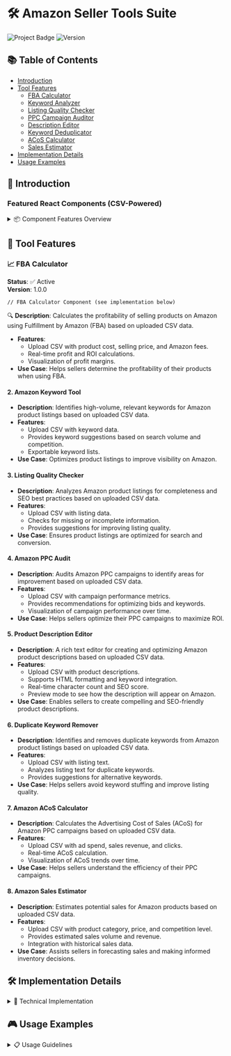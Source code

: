 # 🛠 Amazon Seller Tools Suite

![Project Badge](https://img.shields.io/badge/Status-Active-success) ![Version](https://img.shields.io/badge/Version-1.0-blue)

## 📚 Table of Contents
- [Introduction](#-introduction)
- [Tool Features](#-tool-features)
  - [FBA Calculator](#-fba-calculator)
  - [Keyword Analyzer](#-keyword-analyzer)
  - [Listing Quality Checker](#-listing-quality-checker)
  - [PPC Campaign Auditor](#-ppc-campaign-auditor)
  - [Description Editor](#-description-editor)
  - [Keyword Deduplicator](#-keyword-deduplicator)
  - [ACoS Calculator](#-acos-calculator)
  - [Sales Estimator](#-sales-estimator)
- [Implementation Details](#-implementation-details)
- [Usage Examples](#-usage-examples)

## 🌟 Introduction

### Featured React Components (CSV-Powered)

<details>
<summary>📦 Component Features Overview</summary>

| Tool | Status | Version |
|------|--------|---------|
| FBA Calculator | ✅ Active | 1.0.0 |
| Keyword Analyzer | ✅ Active | 1.1.0 |
| Listing Quality Checker | 🚧 Beta | 0.9.0 |
| PPC Campaign Auditor | ✅ Active | 1.2.0 |
| Description Editor | ✅ Active | 1.0.1 |
| Keyword Deduplicator | ✅ Active | 1.0.0 |
| ACoS Calculator | ✅ Active | 1.0.0 |
| Sales Estimator | 🚧 Beta | 0.8.0 |

</details>

## 🔧 Tool Features

### 📈 FBA Calculator
**Status**: ✅ Active  
**Version**: 1.0.0

```tsx
// FBA Calculator Component (see implementation below)
```

🔍 **Description**: Calculates the profitability of selling products on Amazon using Fulfillment by Amazon (FBA) based on uploaded CSV data.
- **Features**:
  - Upload CSV with product cost, selling price, and Amazon fees.
  - Real-time profit and ROI calculations.
  - Visualization of profit margins.
- **Use Case**: Helps sellers determine the profitability of their products when using FBA.

#### 2. **Amazon Keyword Tool**
- **Description**: Identifies high-volume, relevant keywords for Amazon product listings based on uploaded CSV data.
- **Features**:
  - Upload CSV with keyword data.
  - Provides keyword suggestions based on search volume and competition.
  - Exportable keyword lists.
- **Use Case**: Optimizes product listings to improve visibility on Amazon.

#### 3. **Listing Quality Checker**
- **Description**: Analyzes Amazon product listings for completeness and SEO best practices based on uploaded CSV data.
- **Features**:
  - Upload CSV with listing data.
  - Checks for missing or incomplete information.
  - Provides suggestions for improving listing quality.
- **Use Case**: Ensures product listings are optimized for search and conversion.

#### 4. **Amazon PPC Audit**
- **Description**: Audits Amazon PPC campaigns to identify areas for improvement based on uploaded CSV data.
- **Features**:
  - Upload CSV with campaign performance metrics.
  - Provides recommendations for optimizing bids and keywords.
  - Visualization of campaign performance over time.
- **Use Case**: Helps sellers optimize their PPC campaigns to maximize ROI.

#### 5. **Product Description Editor**
- **Description**: A rich text editor for creating and optimizing Amazon product descriptions based on uploaded CSV data.
- **Features**:
  - Upload CSV with product descriptions.
  - Supports HTML formatting and keyword integration.
  - Real-time character count and SEO score.
  - Preview mode to see how the description will appear on Amazon.
- **Use Case**: Enables sellers to create compelling and SEO-friendly product descriptions.

#### 6. **Duplicate Keyword Remover**
- **Description**: Identifies and removes duplicate keywords from Amazon product listings based on uploaded CSV data.
- **Features**:
  - Upload CSV with listing text.
  - Analyzes listing text for duplicate keywords.
  - Provides suggestions for alternative keywords.
- **Use Case**: Helps sellers avoid keyword stuffing and improve listing quality.

#### 7. **Amazon ACoS Calculator**
- **Description**: Calculates the Advertising Cost of Sales (ACoS) for Amazon PPC campaigns based on uploaded CSV data.
- **Features**:
  - Upload CSV with ad spend, sales revenue, and clicks.
  - Real-time ACoS calculation.
  - Visualization of ACoS trends over time.
- **Use Case**: Helps sellers understand the efficiency of their PPC campaigns.

#### 8. **Amazon Sales Estimator**
- **Description**: Estimates potential sales for Amazon products based on uploaded CSV data.
- **Features**:
  - Upload CSV with product category, price, and competition level.
  - Provides estimated sales volume and revenue.
  - Integration with historical sales data.
- **Use Case**: Assists sellers in forecasting sales and making informed inventory decisions.

## 🛠 Implementation Details

<details>
<summary>🔩 Technical Implementation</summary>

Here's how you can implement the tools you described using React components that handle CSV uploads and provide interactive features for Amazon sellers.

### Implementation of React Components

#### 1. **FBA Calculator**

This component calculates the profitability of selling products on Amazon using Fulfillment by Amazon (FBA).

```tsx
import React, { useState } from 'react';
import Papa from 'papaparse';

const FBACalculator = () => {
  const [csvData, setCsvData] = useState([]);
  const [results, setResults] = useState([]);

  const handleFileUpload = (event) => {
    const file = event.target.files[0];
    Papa.parse(file, {
      header: true,
      dynamicTyping: true,
      complete: (result) => {
        setCsvData(result.data);
        calculateProfit(result.data);
      },
    });
  };

  const calculateProfit = (data) => {
    const calculatedResults = data.map((item) => {
      const profit = item.price - item.cost - item.fees;
      const roi = ((profit / item.cost) * 100).toFixed(2);
      return { ...item, profit, roi };
    });
    setResults(calculatedResults);
  };

  return (
    <div>
      <h2>FBA Profit Calculator</h2>
      <input type="file" accept=".csv" onChange={handleFileUpload} />
      <table>
        <thead>
          <tr>
            <th>Product</th>
            <th>Cost</th>
            <th>Price</th>
            <th>Fees</th>
            <th>Profit</th>
            <th>ROI</th>
          </tr>
        </thead>
        <tbody>
          {results.map((item, index) => (
            <tr key={index}>
              <td>{item.product}</td>
              <td>{item.cost}</td>
              <td>{item.price}</td>
              <td>{item.fees}</td>
              <td>{item.profit}</td>
              <td>{item.roi}%</td>
            </tr>
          ))}
        </tbody>
      </table>
    </div>
  );
};

export default FBACalculator;
```

#### 2. **Amazon Keyword Tool**

This tool identifies high-volume, relevant keywords for Amazon product listings.

```tsx
import React, { useState } from 'react';
import Papa from 'papaparse';

const AmazonKeywordTool = () => {
  const [csvData, setCsvData] = useState([]);
  const [keywords, setKeywords] = useState([]);

  const handleFileUpload = (event) => {
    const file = event.target.files[0];
    Papa.parse(file, {
      header: true,
      dynamicTyping: true,
      complete: (result) => {
        setCsvData(result.data);
        generateKeywords(result.data);
      },
    });
  };

  const generateKeywords = (data) => {
    const keywordSuggestions = data.map((item) => {
      // Logic to generate keyword suggestions based on search volume and competition
      return { ...item, suggestions: ['keyword1', 'keyword2', 'keyword3'] };
    });
    setKeywords(keywordSuggestions);
  };

  return (
    <div>
      <h2>Amazon Keyword Tool</h2>
      <input type="file" accept=".csv" onChange={handleFileUpload} />
      <table>
        <thead>
          <tr>
            <th>Product</th>
            <th>Current Keywords</th>
            <th>Suggested Keywords</th>
          </tr>
        </thead>
        <tbody>
          {keywords.map((item, index) => (
            <tr key={index}>
              <td>{item.product}</td>
              <td>{item.keywords.join(', ')}</td>
              <td>{item.suggestions.join(', ')}</td>
            </tr>
          ))}
        </tbody>
      </table>
    </div>
  );
};

export default AmazonKeywordTool;
```

#### 3. **Listing Quality Checker**

This tool analyzes Amazon product listings for completeness and SEO best practices.

```tsx
import React, { useState } from 'react';
import Papa from 'papaparse';

const ListingQualityChecker = () => {
  const [csvData, setCsvData] = useState([]);
  const [analysis, setAnalysis] = useState([]);

  const handleFileUpload = (event) => {
    const file = event.target.files[0];
    Papa.parse(file, {
      header: true,
      dynamicTyping: true,
      complete: (result) => {
        setCsvData(result.data);
        analyzeListings(result.data);
      },
    });
  };

  const analyzeListings = (data) => {
    const analysisResults = data.map((item) => {
      // Logic to analyze listing quality
      const issues = [];
      if (!item.title) issues.push('Missing title');
      if (!item.description) issues.push('Missing description');
      return { ...item, issues };
    });
    setAnalysis(analysisResults);
  };

  return (
    <div>
      <h2>Listing Quality Checker</h2>
      <input type="file" accept=".csv" onChange={handleFileUpload} />
      <table>
        <thead>
          <tr>
            <th>Product</th>
            <th>Issues</th>
          </tr>
        </thead>
        <tbody>
          {analysis.map((item, index) => (
            <tr key={index}>
              <td>{item.product}</td>
              <td>{item.issues.join(', ')}</td>
            </tr>
          ))}
        </tbody>
      </table>
    </div>
  );
};

export default ListingQualityChecker;
```

#### 4. **Amazon PPC Audit**

This tool audits Amazon PPC campaigns to identify areas for improvement.

```tsx
import React, { useState } from 'react';
import Papa from 'papaparse';

const AmazonPPCCampaignAudit = () => {
  const [csvData, setCsvData] = useState([]);
  const [auditResults, setAuditResults] = useState([]);

  const handleFileUpload = (event) => {
    const file = event.target.files[0];
    Papa.parse(file, {
      header: true,
      dynamicTyping: true,
      complete: (result) => {
        setCsvData(result.data);
        auditCampaigns(result.data);
      },
    });
  };

  const auditCampaigns = (data) => {
    const auditResults = data.map((item) => {
      // Logic to audit campaigns
      const recommendations = [];
      if (item.clicks < 100) recommendations.push('Increase bids to get more clicks');
      return { ...item, recommendations };
    });
    setAuditResults(auditResults);
  };

  return (
    <div>
      <h2>Amazon PPC Campaign Audit</h2>
      <input type="file" accept=".csv" onChange={handleFileUpload} />
      <table>
        <thead>
          <tr>
            <th>Campaign</th>
            <th>Recommendations</th>
          </tr>
        </thead>
        <tbody>
          {auditResults.map((item, index) => (
            <tr key={index}>
              <td>{item.campaign}</td>
              <td>{item.recommendations.join(', ')}</td>
            </tr>
          ))}
        </tbody>
      </table>
    </div>
  );
};

export default AmazonPPCCampaignAudit;
```

#### 5. **Product Description Editor**

This tool is a rich text editor for creating and optimizing Amazon product descriptions.

```tsx
import React, { useState } from 'react';
import Papa from 'papaparse';

const ProductDescriptionEditor = () => {
  const [csvData, setCsvData] = useState([]);
  const [descriptions, setDescriptions] = useState([]);

  const handleFileUpload = (event) => {
    const file = event.target.files[0];
    Papa.parse(file, {
      header: true,
      dynamicTyping: true,
      complete: (result) => {
        setCsvData(result.data);
        setDescriptions(result.data);
      },
    });
  };

  const handleDescriptionChange = (index, value) => {
    const updatedDescriptions = [...descriptions];
    updatedDescriptions[index].description = value;
    setDescriptions(updatedDescriptions);
  };

  return (
    <div>
      <h2>Product Description Editor</h2>
      <input type="file" accept=".csv" onChange={handleFileUpload} />
      {descriptions.map((item, index) => (
        <div key={index}>
          <h3>{item.product}</h3>
          <textarea
            value={item.description}
            onChange={(e) => handleDescriptionChange(index, e.target.value)}
          />
        </div>
      ))}
    </div>
  );
};

export default ProductDescriptionEditor;
```

#### 6. **Duplicate Keyword Remover**

This tool identifies and removes duplicate keywords from Amazon product listings.

```tsx
import React, { useState } from 'react';
import Papa from 'papaparse';

const DuplicateKeywordRemover = () => {
  const [csvData, setCsvData] = useState([]);
  const [cleanedData, setCleanedData] = useState([]);

  const handleFileUpload = (event) => {
    const file = event.target.files[0];
    Papa.parse(file, {
      header: true,
      dynamicTyping: true,
      complete: (result) => {
        setCsvData(result.data);
        removeDuplicates(result.data);
      },
    });
  };

  const removeDuplicates = (data) => {
    const cleanedResults = data.map((item) => {
      const uniqueKeywords = [...new Set(item.keywords.split(','))].join(', ');
      return { ...item, keywords: uniqueKeywords };
    });
    setCleanedData(cleanedResults);
  };

  return (
    <div>
      <h2>Duplicate Keyword Remover</h2>
      <input type="file" accept=".csv" onChange={handleFileUpload} />
      <table>
        <thead>
          <tr>
            <th>Product</th>
            <th>Original Keywords</th>
            <th>Cleaned Keywords</th>
          </tr>
        </thead>
        <tbody>
          {cleanedData.map((item, index) => (
            <tr key={index}>
              <td>{item.product}</td>
              <td>{item.originalKeywords}</td>
              <td>{item.keywords}</td>
            </tr>
          ))}
        </tbody>
      </table>
    </div>
  );
};

export default DuplicateKeywordRemover;
```

#### 7. **Amazon ACoS Calculator**

This tool calculates the Advertising Cost of Sales (ACoS) for Amazon PPC campaigns.

```tsx
import React, { useState } from 'react';
import Papa from 'papaparse';

const AmazonACoSCalculator = () => {
  const [csvData, setCsvData] = useState([]);
  const [acosResults, setAcosResults] = useState([]);

  const handleFileUpload = (event) => {
    const file = event.target.files[0];
    Papa.parse(file, {
      header: true,
      dynamicTyping: true,
      complete: (result) => {
        setCsvData(result.data);
        calculateAcos(result.data);
      },
    });
  };

  const calculateAcos = (data) => {
    const acosResults = data.map((item) => {
      const acos = ((item.adSpend / item.sales) * 100).toFixed(2);
      return { ...item, acos };
    });
    setAcosResults(acosResults);
  };

  return (
    <div>
      <h2>Amazon ACoS Calculator</h2>
      <input type="file" accept=".csv" onChange={handleFileUpload} />
      <table>
        <thead>
          <tr>
            <th>Campaign</th>
            <th>Ad Spend</th>
            <th>Sales</th>
            <th>ACoS</th>
          </tr>
        </thead>
        <tbody>
          {acosResults.map((item, index) => (
            <tr key={index}>
              <td>{item.campaign}</td>
              <td>{item.adSpend}</td>
              <td>{item.sales}</td>
              <td>{item.acos}%</td>
            </tr>
          ))}
        </tbody>
      </table>
    </div>
  );
};

export default AmazonACoSCalculator;
```

#### 8. **Amazon Sales Estimator**

This tool estimates potential sales for Amazon products.

```tsx
import React, { useState } from 'react';
import Papa from 'papaparse';

const AmazonSalesEstimator = () => {
  const [csvData, setCsvData] = useState([]);
  const [salesEstimates, setSalesEstimates] = useState([]);

  const handleFileUpload = (event) => {
    const file = event.target.files[0];
    Papa.parse(file, {
      header: true,
      dynamicTyping: true,
      complete: (result) => {
        setCsvData(result.data);
        estimateSales(result.data);
      },
    });
  };

  const estimateSales = (data) => {
    const salesEstimates = data.map((item) => {
      // Logic to estimate sales based on category, price, and competition
      const estimatedSales = Math.floor(Math.random() * 100); // Placeholder logic
      return { ...item, estimatedSales };
    });
    setSalesEstimates(salesEstimates);
  };

  return (
    <div>
      <h2>Amazon Sales Estimator</h2>
      <input type="file" accept=".csv" onChange={handleFileUpload} />
      <table>
        <thead>
          <tr>
            <th>Product</th>
            <th>Estimated Sales</th>
          </tr>
        </thead>
        <tbody>
          {salesEstimates.map((item, index) => (
            <tr key={index}>
              <td>{item.product}</td>
              <td>{item.estimatedSales}</td>
            </tr>
          ))}
        </tbody>
      </table>
    </div>
  );
};

export default AmazonSalesEstimator;
```

</details>

## 🎮 Usage Examples

<details>
<summary>📋 Usage Guidelines</summary>

- **Tools Page Layout**: Create a grid layout to showcase each tool with a brief description, features, and a demo or screenshot.
- **Interactive Demos**: Provide live demos or sandbox environments where users can interact with the tools directly on the page.
- **Documentation**: Include setup instructions, CSV format requirements, and usage examples for each tool.

This setup allows users to upload their CSV files and get immediate insights and recommendations, making it easier for Amazon sellers to optimize their listings and campaigns.
</details>